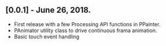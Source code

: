 ## [0.0.1] - June 26, 2018.

* First release with a few Processing API functions in PPainter.
* PAnimator utility class to drive continuous frama animation.
* Basic touch event handling

